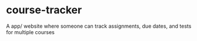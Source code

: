 # course-tracker
A app/ website where someone can track assignments, due dates, and tests for multiple courses
